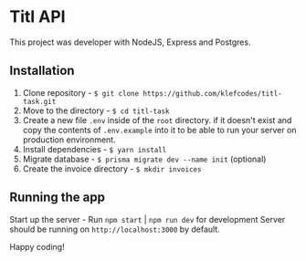 # Titl API
This project was developer with NodeJS, Express and Postgres.

## Installation

1. Clone repository - `$ git clone https://github.com/klefcodes/titl-task.git`
2. Move to the directory - `$ cd titl-task`
3. Create a new file `.env` inside of the `root` directory. if it doesn't exist and copy the contents of `.env.example` into it to be able to run your server on production environment.
4. Install dependencies - `$ yarn install`
5. Migrate database - `$ prisma migrate dev --name init` (optional)
6. Create the invoice directory - `$ mkdir invoices`

## Running the app
Start up the server - Run `npm start` | `npm run dev` for development
Server should be running on `http://localhost:3000` by default.

Happy coding!